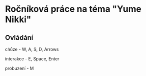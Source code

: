 # Ročníková práce na téma "Yume Nikki"
## Ovládání
chůze - W, A, S, D, Arrows

interakce - E, Space, Enter

probuzení - M
